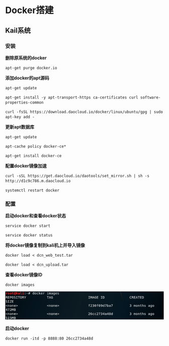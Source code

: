 # Docker搭建

## Kail系统

### 安装

**删除原系统的docker**

```
apt-get purge docker.io
```



**添加docker的apt源码**

```
apt-get update
```

```
apt-get install -y apt-transport-https ca-certificates curl software-properties-common
```

```
curl -fsSL https://download.daocloud.io/docker/linux/ubuntu/gpg | sudo apt-key add -
```



**更新apt数据库**

```
apt-get update
```

```
apt-cache policy docker-ce*
```

```
apt-get install docker-ce
```



**配置docker镜像加速**

```
curl -sSL https://get.daocloud.io/daotools/set_mirror.sh | sh -s http://d1c9c786.m.daocloud.io
```

```
systemctl restart docker
```



### 配置

**启动docker和查看docker状态**

```
service docker start
```

```
service docker status
```



**将docker镜像复制到kali机上并导入镜像**

```
docker load < dcn_web_test.tar
```

```
docker load < dcn_upload.tar
```



**查看docker镜像ID**

```
docker images
```

![image-20220430163535264](靶场环境相关问题/image-20220430163535264.png)	



**启动docker**

```
docker run -itd -p 8888:80 26cc2734a48d
```

